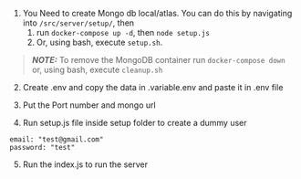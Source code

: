 1. You Need to create Mongo db local/atlas. You can do this by navigating into ```/src/server/setup/```, then
   1. run  ```docker-compose up -d```, then ```node setup.js```
   2. Or, using bash, execute ```setup.sh```.

> **_NOTE:_** To remove the MongoDB container run ```docker-compose down``` or, using bash, execute ```cleanup.sh```

2. Create .env and copy the data in .variable.env and paste it in .env file

3. Put the Port number and mongo url

4. Run setup.js file inside setup folder to create a dummy user

```
email: "test@gmail.com"
password: "test"
```

5. Run the index.js to run the server
